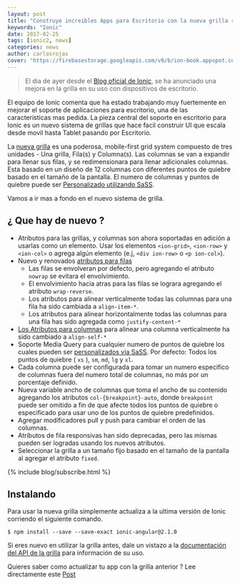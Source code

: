 ```yaml
---
layout: post
title: "Construye increibles Apps para Escritorio con la nueva grilla responsiva de Ionic."
keywords: "Ionic"
date: 2017-02-25
tags: [ionic2, news]
categories: news
author: carlosrojas
cover: "https://firebasestorage.googleapis.com/v0/b/ion-book.appspot.com/o/posts%2Fnews%2Fionic-2-final-header.jpg?alt=media&token=c5deb097-7881-438d-9fd0-9bc9ecf0aabc"
---
```

> El dia de ayer desde el [Blog oficial de Ionic](http://blog.ionic.io/build-awesome-desktop-apps-with-ionics-new-responsive-grid/), se ha anunciado una mejora en la grilla en su uso con dispositivos de escritorio.

<amp-img width="1024" height="512" layout="responsive" src="http://blog.ionic.io/wp-content/uploads/2017/02/grid.gif"></amp-img> 

El equipo de Ionic comenta que ha estado trabajando muy fuertemente en mejorar el soporte de aplicaciones para escritorio, una de las caracteristicas mas pedida. La pieza central del soporte en escritorio para Ionic es un nuevo sistema de grillas que hace facil construir UI  que escala desde movil hasta Tablet pasando por Escritorio.

La [nueva grilla](http://ionicframework.com/docs/v2/api/components/grid/Grid) es una poderosa, mobile-first grid system compuesto de tres unidades - Una grilla, Fila(s) y Columna(s). Las columnas se van a expandir para llenar sus filas, y se redimensionara para llenar adicionales columnas. Esta basado en un diseño de 12 columnas con diferentes puntos de quiebre basado en el tamaño de la pantalla. El numero de columnas y puntos de quiebre puede ser [Personalizado utilizando SaSS](http://ionicframework.com/docs/v2/api/components/grid/Grid/#customizing-the-grid).

Vamos a ir mas a fondo en el nuevo sistema de grilla.

## ¿ Que hay de nuevo ?

* Atributos para las grillas, y columnas son ahora soportadas en adición a usarlas como un elemento. Usar los elementos ````<ion-grid>````, ````<ion-row>```` y ````<ion-col>```` o agrega algún elemento (e.j, ````<div ion-row>```` o ````<p ion-col>````).
* Nuevo y renovados [atributos para filas](http://ionicframework.com/docs/v2/api/components/grid/Row/#row-attributes)
    * Las filas se envolveran por defecto, pero agregando el atributo ````nowrap```` se evitara el envolvimiento.
    * El envolvimiento hacia atras para las filas se lograra agregando el atributo ````wrap-reverse````.
    * Los atributos para alinear verticalmente todas las columnas para una fila ha sido cambiada a ````align-item-*````.
    * Los atributos para alinear horizontalmente todas las columnas para una fila has sido agregada como ````justify-content-*````
* [Los Atributos para columnas](http://ionicframework.com/docs/v2/api/components/grid/Col/#column-attributes) para alinear una columna verticalmente ha sido cambiado a ````align-self-*````
* Soporte Media Query para cualquier numero de puntos de quiebre los cuales pueden ser [personalizados via SaSS](http://ionicframework.com/docs/v2/api/components/grid/Grid/#customizing-the-grid). Por defecto: Todos los puntos de quiebre ( ````xs```` ), ````sm````, ````md````, ````lg```` y ````xl````.
* Cada columna puede ser configurada para tomar un numero especifico de columnas fuera del numero total de columnas, no más por un porcentaje definido.
* Nueva variable ancho de columnas que toma el ancho de su contenido agregando los atributos ````col-{breakpoint}-auto````, donde ````breakpoint```` puede ser omitido a fin de que afecte todos los puntos de quiebre o especificado para usar uno de los puntos de quiebre predefinidos.
* Agregar modificadores pull y push para cambiar el orden de las columnas.
* Atributos de fila responsivas han sido deprecadas, pero las mismas pueden ser logradas usando los nuevos atributos.
* Seleccionar la grilla a un tamaño fijo basado en el tamaño de la pantalla al agregar el atributo ````fixed````.

{% include blog/subscribe.html %}

<amp-img width="1024" height="512" layout="responsive" src="http://blog.ionic.io/wp-content/uploads/2017/02/grid-2-1.gif"></amp-img> 

## Instalando

Para usar la nueva grilla simplemente actualiza a la ultima versión de Ionic corriendo el siguiente comando.

````
$ npm install --save --save-exact ionic-angular@2.1.0
````

Si eres nuevo en utilizar la grilla antes, dale un vistazo a la [documentación del API de la grilla](http://ionicframework.com/docs/v2/api/components/grid/Grid/) para información de su uso.

Quieres saber como actualizar tu app con la grilla anterior ? Lee directamente este [Post](http://blog.ionic.io/build-awesome-desktop-apps-with-ionics-new-responsive-grid/)
